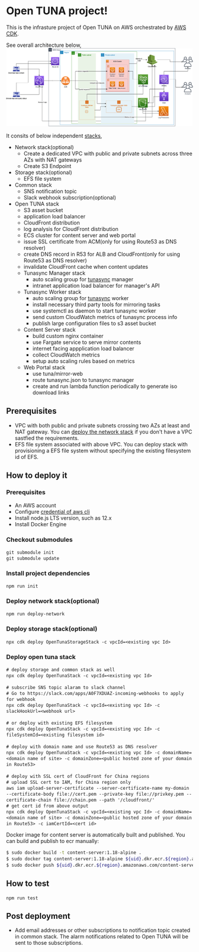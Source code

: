 # Open TUNA project!

This is the infrasture project of Open TUNA on AWS orchestrated by [AWS CDK][aws-cdk].

See overall architecture below,
![overall-arch](arch-digram.png)

It consits of below independent [stacks][cfn-stack],

- Network stack(optional)
  - Create a dedicated VPC with public and private subnets across three AZs with NAT gateways
  - Create S3 Endpoint
- Storage stack(optional)
  - EFS file system
- Common stack
  - SNS notification topic
  - Slack webhook subscription(optional)
- Open TUNA stack
  - S3 asset bucket
  - application load balancer
  - CloudFront distribution
  - log analysis for CloudFront distribution
  - ECS cluster for content server and web portal
  - issue SSL certificate from ACM(only for using Route53 as DNS resolver)
  - create DNS record in R53 for ALB and CloudFront(only for using Route53 as DNS resolver)
  - invalidate CloudFront cache when content updates
  - Tunasync Manager stack
    - auto scaling group for [tunasync][tunasync] manager
    - intranet application load balancer for manager's API
  - Tunasync Worker stack
    - auto scaling group for [tunasync][tunasync] worker
    - install necessary third party tools for mirroring tasks
    - use systemctl as daemon to start tunasync worker
    - send custom CloudWatch metrics of tunasync process info
    - publish large configuration files to s3 asset bucket
  - Content Server stack
    - build custom nginx container
    - use Fargate service to serve mirror contents
    - internet facing appplication load balancer
    - collect CloudWatch metrics
    - setup auto scaling rules based on metrics
  - Web Portal stack
    - use tuna/mirror-web
    - route tunasync.json to tunasync manager
    - create and run lambda function periodically to generate iso download links

## Prerequisites
- VPC with both public and private subnets crossing two AZs at least and NAT gateway. You can [deploy the network stack](#deploy-network-stackoptional) if you don't have a VPC sastfied the requirements.
- EFS file system associated with above VPC. You can deploy stack with provisioning a EFS file system without specifying the existing filesystem id of EFS.

## How to deploy it

### Prerequisites

- An AWS account
- Configure [credential of aws cli][configure-aws-cli]
- Install node.js LTS version, such as 12.x
- Install Docker Engine

### Checkout submodules
```shell
git submodule init
git submodule update
```

### Install project dependencies

```shell
npm run init
```

### Deploy network stack(optional)

```shell
npm run deploy-network
```

### Deploy storage stack(optional)

```shell
npx cdk deploy OpenTunaStorageStack -c vpcId=<existing vpc Id>
```

### Deploy open tuna stack

```shell
# deploy storage and common stack as well
npx cdk deploy OpenTunaStack -c vpcId=<existing vpc Id>

# subscribe SNS topic alaram to slack channel
# Go to https://slack.com/apps/A0F7XDUAZ-incoming-webhooks to apply for webhook
npx cdk deploy OpenTunaStack -c vpcId=<existing vpc Id> -c slackHookUrl=<webhook url>

# or deploy with existing EFS filesystem
npx cdk deploy OpenTunaStack -c vpcId=<existing vpc Id> -c fileSystemId=<existing filesystem id>

# deploy with domain name and use Route53 as DNS resolver
npx cdk deploy OpenTunaStack -c vpcId=<existing vpc Id> -c domainName=<domain name of site> -c domainZone=<public hosted zone of your domain in Route53>

# deploy with SSL cert of CloudFront for China regions
# upload SSL cert to IAM, for China region only
aws iam upload-server-certificate --server-certificate-name my-domain --certificate-body file://cert.pem --private-key file://privkey.pem --certificate-chain file://chain.pem --path '/cloudfront/'
# get cert id from above output
npx cdk deploy OpenTunaStack -c vpcId=<existing vpc Id> -c domainName=<domain name of site> -c domainZone=<public hosted zone of your domain in Route53> -c iamCertId=<cert id>
```

Docker image for content server is automatically built and published. You can build and publish to ecr manually:

```bash
$ sudo docker build -t content-server:1.18-alpine .
$ sudo docker tag content-server:1.18-alpine ${uid}.dkr.ecr.${region}.amazonaws.com/content-server:1.18-alpine
$ sudo docker push ${uid}.dkr.ecr.${region}.amazonaws.com/content-server:1.18-alpine
```

## How to test
```shell
npm run test
```

## Post deployment
- Add email addresses or other subscriptions to notification topic created in common stack. The alarm notifications related to Open TUNA will be sent to those subscriptions.

[aws-cdk]: https://aws.amazon.com/cdk/
[cfn-stack]: https://docs.aws.amazon.com/AWSCloudFormation/latest/UserGuide/stacks.html
[configure-aws-cli]: https://docs.aws.amazon.com/zh_cn/cli/latest/userguide/cli-chap-configure.html
[tunasync]: https://github.com/tuna/tunasync